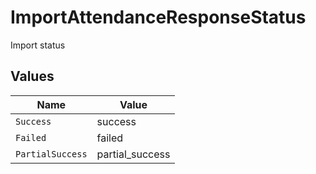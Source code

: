 # ImportAttendanceResponseStatus

Import status


## Values

| Name             | Value            |
| ---------------- | ---------------- |
| `Success`        | success          |
| `Failed`         | failed           |
| `PartialSuccess` | partial_success  |